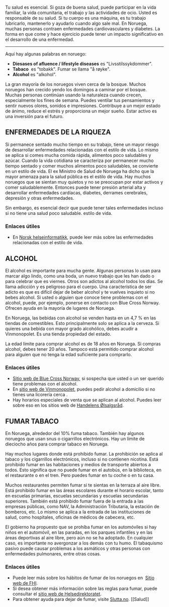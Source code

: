 Tu salud es esencial. Si goza de buena salud, puede participar en la vida familiar, la vida comunitaria, el trabajo y las actividades de ocio. Usted es responsable de su salud. Si tu cuerpo es una máquina, es tu trabajo lubricarlo, mantenerlo y ayudarlo cuando algo sale mal. En Noruega, muchas personas contraen enfermedades cardiovasculares y diabetes. La forma en que come y hace ejercicio puede tener un impacto significativo en el desarrollo de una enfermedad.

---

Aquí hay algunas palabras en noruego:

-   **Diesases of afluence / lifestyle diseases** es "Livsstilssykdommer".
-   **Tabaco**  es "tobakk". Fumar se llama "å røyke".
-   **Alcohol** es "alkohol".

La gran mayoría de los noruegos viven cerca de la bosque. Muchos noruegos han crecido yendo los domingos a caminar por el bosque. Muchas personas continúan usando la naturaleza cuando crecen, especialmente los fines de semana. Puedes ventilar tus pensamientos y sentir nuevos olores, sonidos e impresiones. Contribuye a un mejor estado de ánimo, reduce el estrés y proporciona un mejor sueño. Estar activo es una inversión para el futuro.

## ENFERMEDADES DE LA RIQUEZA

Si permanece sentado mucho tiempo en su trabajo, tiene un mayor riesgo de desarrollar enfermedades relacionadas con el estilo de vida. Lo mismo se aplica si comes mucha comida rápida, alimentos poco saludables y azúcar. Cuando la vida cotidiana se caracteriza por permanecer mucho tiempo sentado y comer muchos alimentos poco saludables, se convierte en un estilo de vida. El ex Ministro de Salud de Noruega ha dicho que la mayor amenaza para la salud pública es el estilo de vida. Hay muchos noruegos que se sientan muy quietos y no se preocupan por estar activos y comer saludablemente. Entonces puede tener presión arterial alta y desarrollar enfermedades cardíacas, diabetes, derrames cerebrales, depresión y otras enfermedades.

Sin embargo, es esencial decir que puede tener tales enfermedades incluso si no tiene una salud poco saludable. estilo de vida.

### Enlaces útiles

-   En [Norsk helseinformatikk](https://nhi.no/livsstil/egenomsorg/livsstilssykdommer/), puede leer más sobre las enfermedades relacionadas con el estilo de vida.

## ALCOHOL

El alcohol es importante para mucha gente. Algunas personas lo usan para marcar algo lindo, como una boda, un nuevo trabajo que les han dado o para celebrar que es viernes. Otros son adictos al alcohol todos los días. Se llama adicción y es peligroso para el cuerpo. Una característica de ser adicto es que es difícil dejar de beber alcohol y te vuelves inquieto si no bebes alcohol. Si usted o alguien que conoce tiene problemas con el alcohol, puede, por ejemplo, ponerse en contacto con Blue Cross Norway. Ofrecen ayuda en la mayoría de lugares de Noruega.

En Noruega, las bebidas con alcohol se venden hasta en un 4,7 % en las tiendas de comestibles. Esto principalmente solo se aplica a la cerveza. Si quieres una bebida con mayor grado alcohólico, debes acudir a Vinmonopolet. Es una tienda propiedad del estado.

La edad límite para comprar alcohol es de 18 años en Noruega. Si compras alcohol, debes tener 20 años. Tampoco está permitido comprar alcohol para alguien que no tenga la edad suficiente para comprarlo.

### Enlaces útiles

-   [Sitio web de Blue Cross Norway](https://www.blakors.no/english/), si sospecha que usted o un ser querido tiene problemas con el alcohol.
-   En [sitio web de Vinmonopolet](https://www.vinmonopolet.no/english-category), puedes pedir alcohol a domicilio si no tienes una licorería cerca .
-   Hay horarios especiales de venta que se aplican al alcohol. Puedes leer sobre eso en los sitios web de [Handelens Ølsalgsråd](https://olsalg.no/salgstider-alkohol).

## FUMAR TABACO

En Noruega, alrededor del 10% fuma tabaco. También hay algunos noruegos que usan snus o cigarrillos electrónicos. Hay un límite de dieciocho años para comprar tabaco en Noruega.

Hay muchos lugares donde está prohibido fumar. La prohibición se aplica al tabaco y los cigarrillos electrónicos, incluso si no contienen nicotina. Está prohibido fumar en las habitaciones y medios de transporte abiertos a todos. Esto significa que no puede fumar en el autobús, en la biblioteca, en el restaurante o en el tren. Pero puedes fumar en tu coche o en tu casa.

Muchos restaurantes permiten fumar si te sientas en la terraza al aire libre. Está prohibido fumar en las áreas escolares durante el horario escolar, tanto en escuelas primarias, escuelas secundarias y escuelas secundarias superiores. También está prohibido fumar fuera de la entrada a las empresas públicas, como NAV, la Administración Tributaria, la estación de bomberos, etc. Lo mismo se aplica a la entrada de las instituciones de salud, como hospitales, oficinas de médicos de cabecera, etc.

El gobierno ha propuesto que se prohíba fumar en los automóviles si hay niños en el automóvil, en las paradas, en los parques infantiles y en las áreas deportivas al aire libre, pero aún no se ha adoptado. En cualquier caso, es importante no avergonzar a los demás con tu humo. El tabaquismo pasivo puede causar problemas a los asmáticos y otras personas con enfermedades pulmonares, entre otras cosas.

### Enlaces útiles

-   Puede leer más sobre los hábitos de fumar de los noruegos en  [Sitio web de FHI](https://www.fhi.no/nettpub/tobakkinorge/bruk-av-tobakk/utbredelse-av-royking-i-norge/).
-   Si desea obtener más información sobre las reglas para fumar, puede consultar el [sitio web de Helsedirektoratet](https://www.helsedirektoratet.no/tema/tobakk-royk-og-snus/roykeloven-regler-om-roykeforbud).
-   Para obtener ayuda para dejar de fumar, visite [Slutta.no](https://www.helsenorge.no/snus-og-roykeslutt/).
[[Salud]]
